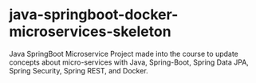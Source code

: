 # java-springboot-docker-microservices-skeleton
Java SpringBoot Microservice Project made into the course to update concepts about micro-services with Java, Spring-Boot, Spring Data JPA, Spring Security, Spring REST, and Docker.
